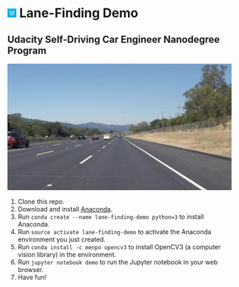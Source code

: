 # ![Udacity](udacity.png) Lane-Finding Demo
## Udacity Self-Driving Car Engineer Nanodegree Program
![Lane lines](road.jpg)

1. Clone this repo.
2. Download and install [Anaconda](https://www.continuum.io/downloads).
3. Run `conda create --name lane-finding-demo python=3` to install Anaconda.
4. Run `source activate lane-finding-demo` to activate the Anaconda environment you just created.
5. Run `conda install -c menpo opencv3` to install OpenCV3 (a computer vision library) in the environment.
6. Run `jupyter notebook demo` to run the Jupyter notebook in your web browser.
7. Have fun!
